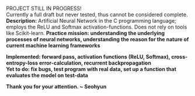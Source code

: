 PROJECT STILL IN PROGRESS! <br>
Currently a full draft but never tested, thus cannot be considered complete.<br>
<b>Description:</b> Artificial Neural Network in the C programming language; employs the ReLU and Softmax activation-functions. Does not rely on tools like Scikit-learn.
<b>Practice mission: understanding the underlying processes of neural networks, understanding the reason for the nature of current machine learning frameworks

<b>Implemented:</b> forward pass, activation functions (ReLU, Softmax), cross-entropy-loss error-calculation, recurrent backpropagation<br>
<b>Yet to do:</b> fix bugs, test program with real data, set up a function that evaluates the model on test-data<br>

Thank you for your attention.
~ Seohyun